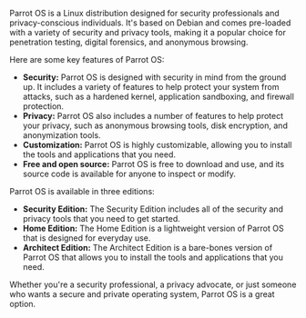 Parrot OS is a Linux distribution designed for security professionals and privacy-conscious individuals. It's based on Debian and comes pre-loaded with a variety of security and privacy tools, making it a popular choice for penetration testing, digital forensics, and anonymous browsing.

Here are some key features of Parrot OS:

- **Security:** Parrot OS is designed with security in mind from the ground up. It includes a variety of features to help protect your system from attacks, such as a hardened kernel, application sandboxing, and firewall protection.
- **Privacy:** Parrot OS also includes a number of features to help protect your privacy, such as anonymous browsing tools, disk encryption, and anonymization tools.
- **Customization:** Parrot OS is highly customizable, allowing you to install the tools and applications that you need.
- **Free and open source:** Parrot OS is free to download and use, and its source code is available for anyone to inspect or modify.

Parrot OS is available in three editions:

- **Security Edition:** The Security Edition includes all of the security and privacy tools that you need to get started.
- **Home Edition:** The Home Edition is a lightweight version of Parrot OS that is designed for everyday use.
- **Architect Edition:** The Architect Edition is a bare-bones version of Parrot OS that allows you to install the tools and applications that you need.

Whether you're a security professional, a privacy advocate, or just someone who wants a secure and private operating system, Parrot OS is a great option.